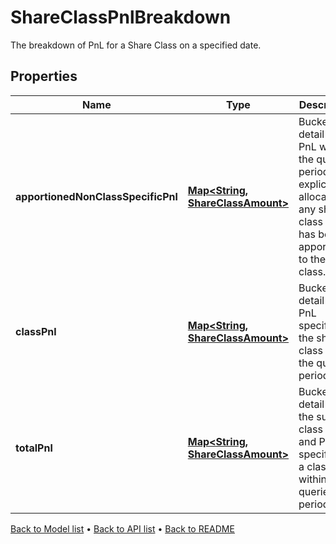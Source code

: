 

# ShareClassPnlBreakdown

The breakdown of PnL for a Share Class on a specified date.

## Properties

| Name | Type | Description | Notes |
|------------ | ------------- | ------------- | -------------|
|**apportionedNonClassSpecificPnl** | [**Map&lt;String, ShareClassAmount&gt;**](ShareClassAmount.md) | Bucket of detail for PnL within the queried period not explicitly allocated to any share class but has been apportioned to the share class. |  |
|**classPnl** | [**Map&lt;String, ShareClassAmount&gt;**](ShareClassAmount.md) | Bucket of detail for PnL specific to the share class within the queried period. |  |
|**totalPnl** | [**Map&lt;String, ShareClassAmount&gt;**](ShareClassAmount.md) | Bucket of detail for the sum of class PnL and PnL not specific to a class within the queried period. |  |



[Back to Model list](../README.md#documentation-for-models) &#8226; [Back to API list](../README.md#documentation-for-api-endpoints) &#8226; [Back to README](../README.md)


